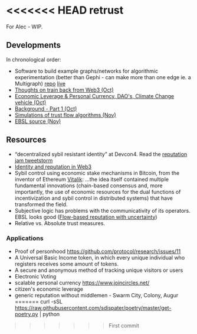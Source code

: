 <<<<<<< HEAD
retrust
=======

For Alec - WIP.

## Developments
In chronological order:

 - Software to build example graphs/networks for algorithmic experimentation (better than Gephi - can make more than one edge ie. a Multigraph) [repo](https://stackblitz.com/edit/visualgraph-editor) [live](https://visualgraph-editor.stackblitz.io/)
 - [Thoughts on train back from Web3 (Oct)](https://gist.github.com/liamzebedee/c1bb4f79b67b3e7a39215b7ac3a80771)
 - [Economic Leverage & Personal Currency, DAO's, Climate Change vehicle (Oct)](https://slides.com/liamzebedee/retrust)
 - [Background - Part 1 (Oct)](https://medium.com/@liamzebedee/deriving-a-reliable-trust-protocol-that-scales-to-the-planet-pt-1-d994835cb008)
 - [Simulations of trust flow algorithms (Nov)](https://colab.research.google.com/drive/1BITXYa-b8BOwmrKh0czSUzQVeOdTc0Uj)
 - [EBSL source (Nov)](https://gist.github.com/liamzebedee/1f5c56d656ceba808a2e99e78e9f6160)

## Resources
 - “decentralized sybil resistant identity” at Devcon4. Read the [reputation jam tweetstorm](https://twitter.com/sinahab/status/1027640621110984704)
 - [Identity and reputation in Web3](https://sinahab.com/2018/09/identity-and-reputation-in-web-3/)
 - Sybil control using economic stake mechanisms in Bitcoin, from the inventor of Ethereum [Vitalik](https://www.reddit.com/r/btc/comments/9szwi4/happy_whitepaper_day_xd/e8xxf4g/?utm_content=permalink&utm_medium=front&utm_source=reddit&utm_name=btc): ...the idea itself contained multiple fundamental innovations (chain-based consensus and, more importantly, the use of economic resources for the dual functions of incentivization and sybil control in distributed systems) that have transformed the field.
 - Subjective logic has problems with the communicativity of its operators. EBSL looks good ([Flow-based reputation with uncertainty](https://arxiv.org/pdf/1402.3319.pdf))
 - Relative vs. Absolute trust measures. 

### Applications
 - Proof of personhood https://github.com/protocol/research/issues/11
 - A Universal Basic Income token, in which every unique individual who registers receives some amount of tokens.
 - A secure and anonymous method of tracking unique visitors or users
 - Electronic Voting
 - scalable personal currency https://www.joincircles.net/
 - citizen's economic leverage
 - generic reputation without middlemen - Swarm City, Colony, Augur
=======
curl -sSL https://raw.githubusercontent.com/sdispater/poetry/master/get-poetry.py | python
>>>>>>> First commit
